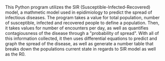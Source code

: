 This Python program utilizes the SIR (Susceptible-Infected-Recovered) model, a mathmetic model used in epidimiology to predict the spread of infectious diseases. 
The program takes a value for total population, number of susceptible, infected and recovered people to define a population. 
Then, it takes values for number of encounters per day, as well as quantifies contagiousness of the disease through a "probability of spread".
With all of this information collected, it then uses differential equations to predict and graph the spread of the disease, as well as generate a number table that breaks down the populations current state in regards to SIR model as well as the R0. 
